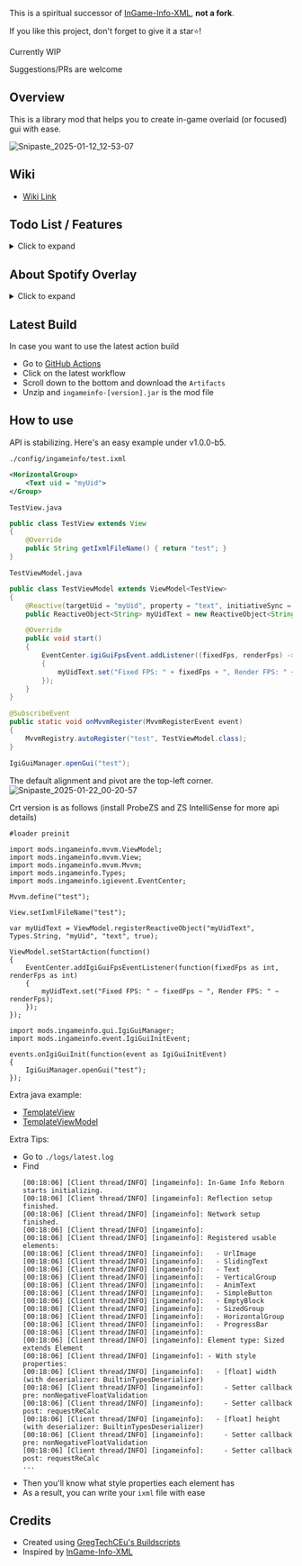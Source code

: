 This is a spiritual successor of [InGame-Info-XML](https://github.com/Lunatrius/InGame-Info-XML), **not a fork**.

If you like this project, don't forget to give it a star⭐!

Currently WIP

Suggestions/PRs are welcome

## Overview
This is a library mod that helps you to create in-game overlaid (or focused) gui with ease.

![Snipaste_2025-01-12_12-53-07](https://github.com/user-attachments/assets/581f0727-bba8-4ff5-9780-8fdbfaf587fd)

## Wiki
- [Wiki Link](https://tttsaurus.github.io/Ingame-Info-Reborn-Wiki/)

## Todo List / Features
<details>
<summary>Click to expand</summary>

https://trello.com/b/MTLHeyGn/ingameinfo

- Approximate Model-View-ViewModel pattern (✔)
- Add framebuffer to the rendering life cycle (✔)
- Introduce a custom gui container (✔)
- Maintain a list of custom gui containers (✔)
- A gui container can be ingame-overlaid/focused (switchable) (✔)
- Introduce feature-rich gui layout
  - Pivot (✔)
  - Alignment (✔)
  - Padding (✔)
  - Horizontal Group (stack elements horizontally) (✔)
  - Vertical Group (stack elements vertically) (✔)
  - Sized Group (✔)
  - Nesting Groups (group in group) (✔)
  - Adaptive Group (fit elements into it adaptively)
  - Foldout Group
- Add controls like text, button, input field, etc.
  - Text (✔)
  - Sliding Text (✔)
  - Anim Text (✔)
  - Simple Button (✔)
  - Checkbox
  - Input Field
  - Image
  - Url Image (✔)
  - GIF
  - Slide Bar
  - Progress Bar (✔)
  - Draggable
- Introduce modular animation options for controls (WIP)
- Add crt support (✔)
- Ingame spotify support (✔)

</details>

## About Spotify Overlay
<details>
<summary>Click to expand</summary>

Also under early stage of development

Version Requirement: >= v1.0.0-b2
- It depends on the Spotify Web API, so it only works when you are connected to the Internet
- You have to register your own spotify app first and then input the client id & secret to the config file to allow the Web API to function ([About Spotify App](https://developer.spotify.com/documentation/web-api/concepts/apps). Btw, Redirect URI should be set to http://localhost:8888 for this mod to listen)<br><br>Specific spotify app config is as follows
![Snipaste_2025-01-08_10-58-25](https://github.com/user-attachments/assets/241d10bf-3309-4ac1-9bdc-b1f33946b455)

- Input the command `#spotify-oauth` to the chat to authorize your spotify app
- After you finished the authentication, input the command `#spotify-gui true` while you're listening to a track on Spotify to open the gui overlay. `#spotify-gui false` for closing ofc
- You can always run `#spotify-gui true` again to refresh
- Album image loading could be slow
- You no longer need to run `#spotify-oauth` for the next launch and so on, but you should run `#spotify-oauth` to refresh if you encountered any issues
- Run `#spotify-gui-edit` to switch to another layout at runtime

![Snipaste_2025-01-07_21-27-57](https://github.com/user-attachments/assets/4324f4e5-481a-4a72-8658-6b65f876809c)

</details>

## Latest Build
In case you want to use the latest action build
- Go to [GitHub Actions](https://github.com/tttsaurus/Ingame-Info-Reborn/actions)
- Click on the latest workflow
- Scroll down to the bottom and download the `Artifacts`
- Unzip and `ingameinfo-[version].jar` is the mod file

## How to use
API is stabilizing.
Here's an easy example under v1.0.0-b5.

`./config/ingameinfo/test.ixml`
```xml
<HorizontalGroup>
    <Text uid = "myUid">
</Group>
```
`TestView.java`
```java
public class TestView extends View
{
    @Override
    public String getIxmlFileName() { return "test"; }
}
```
`TestViewModel.java`
```java
public class TestViewModel extends ViewModel<TestView>
{
    @Reactive(targetUid = "myUid", property = "text", initiativeSync = true)
    public ReactiveObject<String> myUidText = new ReactiveObject<String>(){};

    @Override
    public void start()
    {
        EventCenter.igiGuiFpsEvent.addListener((fixedFps, renderFps) ->
        {
            myUidText.set("Fixed FPS: " + fixedFps + ", Render FPS: " + renderFps);
        });
    }
}
```
```java
@SubscribeEvent
public static void onMvvmRegister(MvvmRegisterEvent event)
{
    MvvmRegistry.autoRegister("test", TestViewModel.class);
}
```
```java
IgiGuiManager.openGui("test");
```
The default alignment and pivot are the top-left corner.
![Snipaste_2025-01-22_00-20-57](https://github.com/user-attachments/assets/ee9818ca-eee7-4ff2-9825-00a8cd3c1cc4)


Crt version is as follows (install ProbeZS and ZS IntelliSense for more api details)
```zenscript
#loader preinit

import mods.ingameinfo.mvvm.ViewModel;
import mods.ingameinfo.mvvm.View;
import mods.ingameinfo.mvvm.Mvvm;
import mods.ingameinfo.Types;
import mods.ingameinfo.igievent.EventCenter;

Mvvm.define("test");

View.setIxmlFileName("test");

var myUidText = ViewModel.registerReactiveObject("myUidText", Types.String, "myUid", "text", true);

ViewModel.setStartAction(function()
{
    EventCenter.addIgiGuiFpsEventListener(function(fixedFps as int, renderFps as int)
    {
        myUidText.set("Fixed FPS: " ~ fixedFps ~ ", Render FPS: " ~ renderFps);
    });
});
```
```zenscript
import mods.ingameinfo.gui.IgiGuiManager;
import mods.ingameinfo.event.IgiGuiInitEvent;

events.onIgiGuiInit(function(event as IgiGuiInitEvent)
{
    IgiGuiManager.openGui("test");
});
```

Extra java example:
- [TemplateView](https://github.com/tttsaurus/Ingame-Info-Reborn/blob/master/src/main/java/com/tttsaurus/ingameinfo/common/impl/mvvm/TemplateView.java)
- [TemplateViewModel](https://github.com/tttsaurus/Ingame-Info-Reborn/blob/master/src/main/java/com/tttsaurus/ingameinfo/common/impl/mvvm/TemplateViewModel.java)

Extra Tips:
- Go to `./logs/latest.log`
- Find
  ```
  [00:18:06] [Client thread/INFO] [ingameinfo]: In-Game Info Reborn starts initializing.
  [00:18:06] [Client thread/INFO] [ingameinfo]: Reflection setup finished.
  [00:18:06] [Client thread/INFO] [ingameinfo]: Network setup finished.
  [00:18:06] [Client thread/INFO] [ingameinfo]: 
  [00:18:06] [Client thread/INFO] [ingameinfo]: Registered usable elements: 
  [00:18:06] [Client thread/INFO] [ingameinfo]:   - UrlImage
  [00:18:06] [Client thread/INFO] [ingameinfo]:   - SlidingText
  [00:18:06] [Client thread/INFO] [ingameinfo]:   - Text
  [00:18:06] [Client thread/INFO] [ingameinfo]:   - VerticalGroup
  [00:18:06] [Client thread/INFO] [ingameinfo]:   - AnimText
  [00:18:06] [Client thread/INFO] [ingameinfo]:   - SimpleButton
  [00:18:06] [Client thread/INFO] [ingameinfo]:   - EmptyBlock
  [00:18:06] [Client thread/INFO] [ingameinfo]:   - SizedGroup
  [00:18:06] [Client thread/INFO] [ingameinfo]:   - HorizontalGroup
  [00:18:06] [Client thread/INFO] [ingameinfo]:   - ProgressBar
  [00:18:06] [Client thread/INFO] [ingameinfo]: 
  [00:18:06] [Client thread/INFO] [ingameinfo]: Element type: Sized extends Element
  [00:18:06] [Client thread/INFO] [ingameinfo]: - With style properties:
  [00:18:06] [Client thread/INFO] [ingameinfo]:   - [float] width (with deserializer: BuiltinTypesDeserializer)
  [00:18:06] [Client thread/INFO] [ingameinfo]:     - Setter callback pre: nonNegativeFloatValidation
  [00:18:06] [Client thread/INFO] [ingameinfo]:     - Setter callback post: requestReCalc
  [00:18:06] [Client thread/INFO] [ingameinfo]:   - [float] height (with deserializer: BuiltinTypesDeserializer)
  [00:18:06] [Client thread/INFO] [ingameinfo]:     - Setter callback pre: nonNegativeFloatValidation
  [00:18:06] [Client thread/INFO] [ingameinfo]:     - Setter callback post: requestReCalc
  ...
  ```
- Then you'll know what style properties each element has
- As a result, you can write your `ixml` file with ease

## Credits
- Created using [GregTechCEu's Buildscripts](https://github.com/GregTechCEu/Buildscripts)
- Inspired by [InGame-Info-XML](https://github.com/Lunatrius/InGame-Info-XML)
